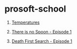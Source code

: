 # prosoft-school

1. [Temperatures](https://www.codingame.com/ide/puzzle/temperatures) <br />

2. [There is no Spoon - Episode 1](https://www.codingame.com/ide/puzzle/there-is-no-spoon-episode-1) <br />

3. [Death First Search - Episode 1](https://www.codingame.com/ide/puzzle/death-first-search-episode-1) <br />
